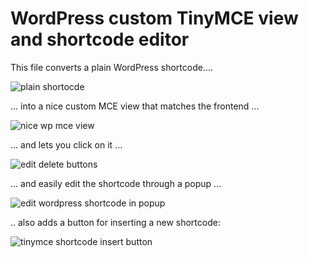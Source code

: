 WordPress custom TinyMCE view and shortcode editor
=======================================

This file converts a plain WordPress shortcode....

![plain shortocde](http://i.imgur.com/cFs5lJv.png)

... into a nice custom MCE view that matches the frontend ...

![nice wp mce view](http://i.imgur.com/XxVUdba.png)

... and lets you click on it ...

![edit delete buttons](http://i.imgur.com/eP3Ed46.png)

... and easily edit the shortcode through a popup ...

![edit wordpress shortcode in popup](http://i.imgur.com/Q0pnFN2.png)

.. also adds a button for inserting a new shortcode:

![tinymce shortcode insert button](http://i.imgur.com/Qv0bO1h.png)
